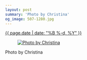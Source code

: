```yaml
---
layout: post
summary: 'Photo by Christina'
og_image: 507-1280.jpg
---
```


<p>
 <time>
  <a href="/507">
   {{ page.date | date: "%B %-d, %Y" }}
  </a>
 </time>
 <a href="/507">
  <figure data-taken="7/6/2016">
   <img alt="Photo by Christina" sizes="(min-width: 700px) 50vw, calc(100vw - 2rem)" src="{{ site.assets_url }}/507-640.jpg" srcset="{{ site.assets_url }}/507-1280.jpg 1280w, {{ site.assets_url }}/507-960.jpg 960w, {{ site.assets_url }}/507-640.jpg 640w, {{ site.assets_url }}/507-320.jpg 320w"/>
  </figure>
 </a>
 <span>
  Photo by Christina
 </span>
</p>

